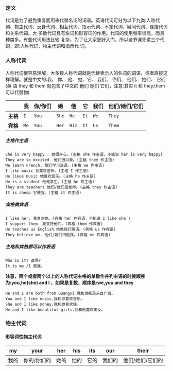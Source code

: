 ### 定义

​	代词是为了避免重复而用来代替名词的词语。英语代词可分为以下九类:人称代词、物主代词、反身代词、相互代词、指示代词、不定代词、疑问代词、连接代词和关系代词。大 多数代词具有名词和形容词的作用。代词的使用频率很高，而且种类多。有些代词用法比较 复杂，为了让大家更好入门，所以这节课先讲三个代词，即:人称代词、物主代词和指示代 词。

### 人称代词

​	人称代词很容易理解，大多数人称代词就是代替表示人的名词的词语，或者直接这样理解。就是中文的:我、 你、 他、 她、它、 我们、 你们、 他们、 她们、 它们(英 语 they 和 them 就包含了中文的:他们 她们 它们，注意:其实 it 和 they,them 可以代替物)

|      | 我   | 你/你们 | 她    | 他   | 它   | 我们 | 他们/她们/它们 |
| ---- | ---- | ------- | ----- | ---- | ---- | ---- | -------------- |
| **主格** | `I`  | `You`   | `She` | `He` | `It` | `We` | `They`         |
| **宾格** | `Me`  | `You`   | `Her` | `Him` | `It` | `Us` | `Them`   |

##### 主格作主语

```
She is very happy . 她很开心。(主格 she 作主语，不能说 her is very happy) 
They are so excited. 他们很兴奋。(主格 they 作主语)
We learn French. 我们学习法语。(主格 we 作主语)
I like music 我喜欢音乐。(主格 I 作主语)
He likes music 他喜欢音乐。(主格 he 作主语)
He is a student 他是学生。(主格 he 作主语)
They are teachers 他们/她们是老师。(主格 they 作主语)
It is cheap 它便宜。(主格 it 作主语)
```

##### 宾格做宾语

```
I like her. 我喜欢她。(宾格 her 作宾语，不能说 I like she ) 
I support them. 我支持他们。(宾格 them 作宾语)
He teaches us English.他教我们英语。(宾格 us 作宾语)
They believe me. 他们/她们相信我。(宾格 me 作宾语)
```

##### 主格和宾格都可以作表语

```
Who is it? 谁啊?
It is me /I 是我。
```

**注意，两个或者两个以上的人称代词主格的单数作并列主语的时候顺序为:you,he(she) and I ，如果是复数，顺序是:we,you and they**

```
He and I are both from Guangxi 我和他都是来自广西。
You and I like music.我和你喜欢音乐。
She and I like money.我和她喜欢钱。
He and I like beautiful girls.我和他喜欢美女。
```

### 物主代词

#### 形容词性物主代词

| my   | your | her  | his  | its  | our  | their |
| ---- | ---- | ---- | ---- | ---- | ---- | ----- |
|我的 | 你的/你们的 | 她的 | 他的 | 它的 | 我们的 | 他们/她们/它们的|

